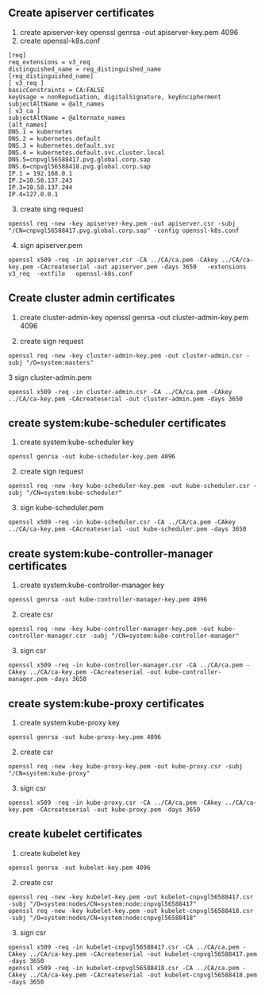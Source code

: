 ## Create apiserver certificates
1. create apiserver-key
openssl genrsa -out apiserver-key.pem 4096
2. create openssl-k8s.conf
```
[req]
req_extensions = v3_req
distinguished_name = req_distinguished_name
[req_distinguished_name]
[ v3_req ]
basicConstraints = CA:FALSE
keyUsage = nonRepudiation, digitalSignature, keyEncipherment
subjectAltName = @alt_names
[ v3_ca ]
subjectAltName = @alternate_names
[alt_names]
DNS.1 = kubernetes
DNS.2 = kubernetes.default
DNS.3 = kubernetes.default.svc
DNS.4 = kubernetes.default.svc.cluster.local
DNS.5=cnpvgl56588417.pvg.global.corp.sap
DNS.6=cnpvgl56588418.pvg.global.corp.sap
IP.1 = 192.168.0.1
IP.2=10.58.137.243
IP.3=10.58.137.244
IP.4=127.0.0.1
```
3. create sing request 
```
openssl req -new -key apiserver-key.pem -out apiserver.csr -subj "/CN=cnpvgl56588417.pvg.global.corp.sap" -config openssl-k8s.conf 

```

4. sign apiserver.pem
```
openssl x509 -req -in apiserver.csr -CA ../CA/ca.pem -CAkey ../CA/ca-key.pem -CAcreateserial -out apiserver.pem -days 3650   -extensions v3_req  -extfile   openssl-k8s.conf
```


## Create cluster admin certificates


1. create cluster-admin-key
openssl genrsa -out cluster-admin-key.pem 4096

2. create sign request 

```
openssl req -new -key cluster-admin-key.pem -out cluster-admin.csr -subj "/O=system:masters" 
```
3 sign cluster-admin.pem

```
openssl x509 -req -in cluster-admin.csr -CA ../CA/ca.pem -CAkey ../CA/ca-key.pem -CAcreateserial -out cluster-admin.pem -days 3650 
```

## create system:kube-scheduler  certificates 
1. create system:kube-scheduler key 

```
openssl genrsa -out kube-scheduler-key.pem 4096 
```
2. create sign request 
```
openssl req -new -key kube-scheduler-key.pem -out kube-scheduler.csr -subj "/CN=system:kube-scheduler" 
```
3. sign kube-scheduler.pem
```
openssl x509 -req -in kube-scheduler.csr -CA ../CA/ca.pem -CAkey ../CA/ca-key.pem -CAcreateserial -out kube-scheduler.pem -days 3650 
```



## create system:kube-controller-manager  certificates 
1. create system:kube-controller-manager key 

```
openssl genrsa -out kube-controller-manager-key.pem 4096 
```
2. create csr 
```
openssl req -new -key kube-controller-manager-key.pem -out kube-controller-manager.csr -subj "/CN=system:kube-controller-manager" 
```
3. sign csr
```
openssl x509 -req -in kube-controller-manager.csr -CA ../CA/ca.pem -CAkey ../CA/ca-key.pem -CAcreateserial -out kube-controller-manager.pem -days 3650 
```

## create system:kube-proxy  certificates 
1. create system:kube-proxy key 

```
openssl genrsa -out kube-proxy-key.pem 4096 
```
2. create csr 
```
openssl req -new -key kube-proxy-key.pem -out kube-proxy.csr -subj "/CN=system:kube-proxy" 
```
3. sign csr
```
openssl x509 -req -in kube-proxy.csr -CA ../CA/ca.pem -CAkey ../CA/ca-key.pem -CAcreateserial -out kube-proxy.pem -days 3650 
```

## create kubelet  certificates 

1. create kubelet key 

```
openssl genrsa -out kubelet-key.pem 4096 
```
2. create csr 
```
openssl req -new -key kubelet-key.pem -out kubelet-cnpvgl56588417.csr -subj "/O=system:nodes/CN=system:node:cnpvgl56588417" 
openssl req -new -key kubelet-key.pem -out kubelet-cnpvgl56588418.csr -subj "/O=system:nodes/CN=system:node:cnpvgl56588418" 

```
3. sign csr
```
openssl x509 -req -in kubelet-cnpvgl56588417.csr -CA ../CA/ca.pem -CAkey ../CA/ca-key.pem -CAcreateserial -out kubelet-cnpvgl56588417.pem -days 3650 
openssl x509 -req -in kubelet-cnpvgl56588418.csr -CA ../CA/ca.pem -CAkey ../CA/ca-key.pem -CAcreateserial -out kubelet-cnpvgl56588418.pem -days 3650 

```

